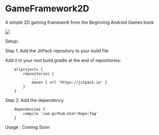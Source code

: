 # GameFramework2D
A simple 2D gaming framework from the Beginning Android Games book

[![](https://jitpack.io/v/kylejablonski/GameFramework2D.svg)](https://jitpack.io/#kylejablonski/GameFramework2D)

Setup:

Step 1. Add the JitPack repository to your build file

Add it in your root build.gradle at the end of repositories:
```
	allprojects {
		repositories {
			...
			maven { url 'https://jitpack.io' }
		}
	}
```

Step 2. Add the dependency
```
	dependencies {
		compile 'com.github.User:Repo:Tag'
	}
```

Usage : Coming Soon

